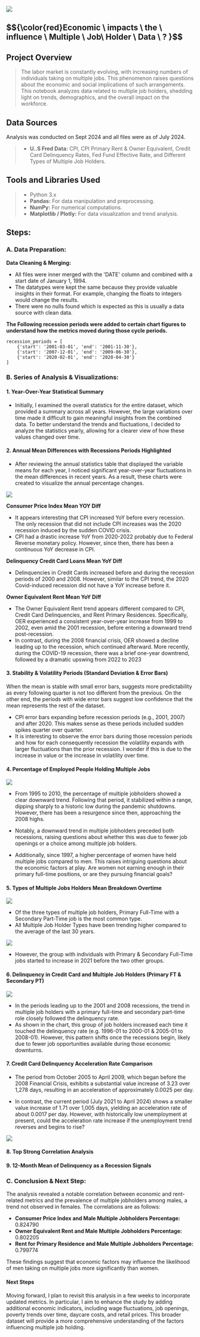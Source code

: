 ![](.png)
## $${\color{red}Economic \ impacts \ the \ influence \ Multiple \ Job\ Holder \ Data \ ? \}$$

## Project Overview
> The labor market is constantly evolving, with increasing numbers of individuals taking on multiple jobs. This phenomenon raises questions about the economic and social implications of such arrangements. This notebook analyzes data related to multiple job holders, shedding light on trends, demographics, and the overall impact on the workforce.

## Data Sources
Analysis was conducted on Sept 2024 and all files were as of July 2024. 
>- **U..S Fred Data:** CPI, CPI Primary Rent & Owner Equivalent, Credit Card Delinquency Rates, Fed Fund Effective Rate, and Different Types of Multiple Job Holders. 

## Tools and Libraries Used

>- Python 3.x
>- **Pandas:** For data manipulation and preprocessing.
>- **NumPy:** For numerical computations.
>- **Matplotlib / Plotly:** For data visualization and trend analysis.

## Steps: 
### **A. Data Preparation:**
**Data Cleaning & Merging:**
- All files were inner merged with the 'DATE' column and combined with a start date of January 1, 1994.
- The datatypes were kept the same because they provide valuable insights in their format. For example, changing the floats to integers would change the results.
- There were no nulls found which is expected as this is usually a data source with clean data.

**The Following recession periods were added to certain chart figures to understand how the metrics moved during those cycle periods.** 
```
recession_periods = [
    {'start': '2001-03-01', 'end': '2001-11-30'},
    {'start': '2007-12-01', 'end': '2009-06-30'},
    {'start': '2020-02-01', 'end': '2020-04-30'}
]
```

### **B. Series of Analysis & Visualizations:**
#### 1. **Year-Over-Year Statistical Summary**
- Initially, I examined the overall statistics for the entire dataset, which provided a summary across all years. However, the large variations over time made it difficult to gain meaningful insights from the combined data. To better understand the trends and fluctuations, I decided to analyze the statistics yearly, allowing for a clearer view of how these values changed over time.
  
#### 2. **Annual Mean Differences with Recessions Periods Highlighted**
- After reviewing the annual statistics table that displayed the variable means for each year, I noticed significant year-over-year fluctuations in the mean differences in recent years. As a result, these charts were created to visualize the annual percentage changes.
  
![](.png)

**Consumer Price Index Mean YOY Diff**
- It appears interesting that CPI increased YoY before every recession. The only recession that did not include CPI increases was the 2020 recession induced by the sudden COVID crisis. 
- CPI had a drastic increase YoY from 2020-2022 probably due to Federal Reverse monetary policy. However, since then, there has been a continuous YoY decrease in CPI. 

**Delinquency Credit Card Loans Mean YoY Diff**
- Delinquencies in Credit Cards increased before and during the recession periods of 2000 and 2008. However, similar to the CPI trend, the 2020 Covid-induced recession did not have a YoY increase before it. 

**Owner Equivalent Rent Mean YoY Diff**
- The Owner Equivalent Rent trend appears different compared to CPI, Credit Card Delinquencies, and Rent Primary Residences. Specifically, OER experienced a consistent year-over-year increase from 1999 to 2002, even amid the 2001 recession, before entering a downward trend post-recession. 
- In contrast, during the 2008 financial crisis, OER showed a decline leading up to the recession, which continued afterward. More recently, during the COVID-19 recession, there was a brief one-year downtrend, followed by a dramatic upswing from 2022 to 2023


#### 3. **Stability & Volatility Periods (Standard Deviation & Error Bars)**
When the mean is stable with small error bars, suggests more predictability as every following quarter is not too different from the previous. On the other end, the periods with wide error bars suggest low confidence that the mean represents the rest of the dataset. 
- CPI error bars expanding before recession periods (e.g., 2001, 2007) and after 2020. This makes sense as these periods included sudden spikes quarter over quarter. 
- It is interesting to observe the error bars during those recession periods and how for each consequently recession the volatility expands with larger fluctuations than the prior recession. I wonder if this is due to the increase in value or the increase in volatility over time.

#### 4. **Percentage of Employed People Holding Multiple Jobs**

![](.png)

- From 1995 to 2010, the percentage of multiple jobholders showed a clear downward trend. Following that period, it stabilized within a range, dipping sharply to a historic low during the pandemic shutdowns. However, there has been a resurgence since then, approaching the 2008 highs.

- Notably, a downward trend in multiple jobholders preceded both recessions, raising questions about whether this was due to fewer job openings or a choice among multiple job holders.

- Additionally, since 1997, a higher percentage of women have held multiple jobs compared to men. This raises intriguing questions about the economic factors at play. Are women not earning enough in their primary full-time positions, or are they pursuing financial goals?

#### 5. **Types of Multiple Jobs Holders Mean Breakdown Overtime**

![](.png)

- Of the three types of multiple job holders, Primary Full-Time with a Secondary Part-Time job is the most common type.
- All Multiple Job Holder Types have been trending higher compared to the average of the last 30 years.
  
![](.png)

- However, the group with individuals with Primary & Secondary Full-Time jobs started to increase in 2021 before the two other groups.
  
#### 6. **Delinquency in Credit Card and Multiple Job Holders (Primary FT & Secondary PT)**

![](.png)

- In the periods leading up to the 2001 and 2008 recessions, the trend in multiple job holders with a primary full-time and secondary part-time role closely followed the delinquency rate. 
- As shown in the chart, this group of job holders increased each time it touched the delinquency rate (e.g. 1996-01 to 2000-01 & 2005-01 to 2008-01). However, this pattern shifts once the recessions begin, likely due to fewer job opportunities available during those economic downturns.

#### 7. **Credit Card Delinquency Acceleration Rate Comparison**
- The period from October 2005 to April 2009, which began before the 2008 Financial Crisis, exhibits a substantial value increase of 3.23 over 1,278 days, resulting in an acceleration of approximately 0.0025 per day.

- In contrast, the current period (July 2021 to April 2024) shows a smaller value increase of 1.71 over 1,005 days, yielding an acceleration rate of about 0.0017 per day. However, with historically low unemployment at present, could the acceleration rate increase if the unemployment trend reverses and begins to rise?
  
![](.png)

#### 8. **Top Strong Correlation Analysis**


#### 9. **12-Month Mean of Delinquency as a Recession Signals**

### **C. Conclusion & Next Step:**
The analysis revealed a notable correlation between economic and rent-related metrics and the prevalence of multiple jobholders among males, a trend not observed in females. The correlations are as follows:

- **Consumer Price Index and Male Multiple Jobholders Percentage:** 0.824790
- **Owner Equivalent Rent and Male Multiple Jobholders Percentage:** 0.802205
- **Rent for Primary Residence and Male Multiple Jobholders Percentage:** 0.799774

These findings suggest that economic factors may influence the likelihood of men taking on multiple jobs more significantly than women.

#### Next Steps
Moving forward, I plan to revisit this analysis in a few weeks to incorporate updated metrics. In particular, I aim to enhance the study by adding additional economic indicators, including wage fluctuations, job openings, poverty trends over time, daycare costs, and retail prices. This broader dataset will provide a more comprehensive understanding of the factors influencing multiple job holding.

